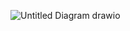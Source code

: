 ![Untitled Diagram drawio](https://github.com/user-attachments/assets/16054f71-d5b3-4f09-9c4c-03226c5e79a4)
